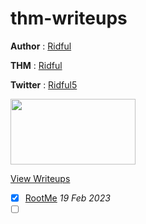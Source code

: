 # thm-writeups

**Author** : [Ridful](../../../)

**THM** : [Ridful](https://tryhackme.com/p/Ridful)

**Twitter** : [Ridful5](https://twitter.com/Ridful5)

<img src="https://assets.tryhackme.com/img/THMlogo.png" width="200" height="105">

[View Writeups](../../)
- [x] [RootMe](../../rootme) *19 Feb 2023*
- [ ] [](../../)
